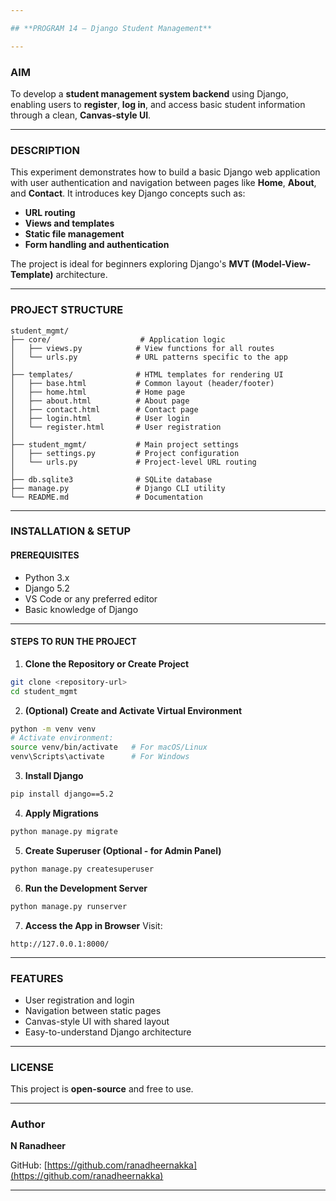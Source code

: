 ```yaml
---

## **PROGRAM 14 – Django Student Management**

---
```


### **AIM**

To develop a **student management system backend** using Django, enabling users to **register**, **log in**, and access basic student information through a clean, **Canvas-style UI**.

---

### **DESCRIPTION**

This experiment demonstrates how to build a basic Django web application with user authentication and navigation between pages like **Home**, **About**, and **Contact**. It introduces key Django concepts such as:

* **URL routing**
* **Views and templates**
* **Static file management**
* **Form handling and authentication**

The project is ideal for beginners exploring Django's **MVT (Model-View-Template)** architecture.

---

### **PROJECT STRUCTURE**

```
student_mgmt/
├── core/                    # Application logic
│   ├── views.py            # View functions for all routes
│   └── urls.py             # URL patterns specific to the app
│
├── templates/              # HTML templates for rendering UI
│   ├── base.html           # Common layout (header/footer)
│   ├── home.html           # Home page
│   ├── about.html          # About page
│   ├── contact.html        # Contact page
│   ├── login.html          # User login
│   └── register.html       # User registration
│
├── student_mgmt/           # Main project settings
│   ├── settings.py         # Project configuration
│   └── urls.py             # Project-level URL routing
│
├── db.sqlite3              # SQLite database
├── manage.py               # Django CLI utility
└── README.md               # Documentation
```

---

### **INSTALLATION & SETUP**

#### **PREREQUISITES**

* Python 3.x
* Django 5.2
* VS Code or any preferred editor
* Basic knowledge of Django

---

#### **STEPS TO RUN THE PROJECT**

1. **Clone the Repository or Create Project**

```bash
git clone <repository-url>
cd student_mgmt
```

2. **(Optional) Create and Activate Virtual Environment**

```bash
python -m venv venv
# Activate environment:
source venv/bin/activate   # For macOS/Linux
venv\Scripts\activate      # For Windows
```

3. **Install Django**

```bash
pip install django==5.2
```

4. **Apply Migrations**

```bash
python manage.py migrate
```

5. **Create Superuser (Optional - for Admin Panel)**

```bash
python manage.py createsuperuser
```

6. **Run the Development Server**

```bash
python manage.py runserver
```

7. **Access the App in Browser**
   Visit:

```
http://127.0.0.1:8000/
```

---

### **FEATURES**

* User registration and login
* Navigation between static pages
* Canvas-style UI with shared layout
* Easy-to-understand Django architecture

---

### **LICENSE**

This project is **open-source** and free to use.

---

### **Author**

**N Ranadheer**

GitHub: [https://github.com/ranadheernakka](https://github.com/ranadheernakka)

---
